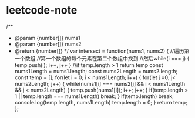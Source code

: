# leetcode-note


/**
 * @param {number[]} nums1
 * @param {number[]} nums2
 * @return {number[]}
 */
var intersect = function(nums1, nums2) {
    //遍历第一个数组
    //第一个数组的每个元素在第二个数组中找到
    //然后while(i === j) { temp.push(i); i++, j++ }
    //if temp.length > 1 return temp
    const nums1Length = nums1.length;
    const nums2Length = nums2.length;
    const temp = [];
    for(let i = 0; i < nums1Length; i++) {
        for(let j =0; j< nums2Length; j++) {
           while(nums1[i] === nums2[j] && i < nums1Length && j < nums2Length) {
               temp.push(nums1[i]);
               i++;
               j++;
           }
           if(temp.length > 1 || temp.length === nums1Length) break;
        }
        if(temp.length) break;
        console.log(temp.length, nums1Length)
        temp.length = 0;
    }
    return temp;
};
